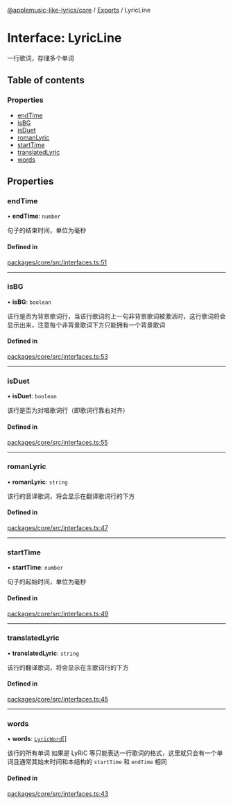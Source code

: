 [@applemusic-like-lyrics/core](../README.md) / [Exports](../modules.md) / LyricLine

# Interface: LyricLine

一行歌词，存储多个单词

## Table of contents

### Properties

- [endTime](LyricLine.md#endtime)
- [isBG](LyricLine.md#isbg)
- [isDuet](LyricLine.md#isduet)
- [romanLyric](LyricLine.md#romanlyric)
- [startTime](LyricLine.md#starttime)
- [translatedLyric](LyricLine.md#translatedlyric)
- [words](LyricLine.md#words)

## Properties

### endTime

• **endTime**: `number`

句子的结束时间，单位为毫秒

#### Defined in

[packages/core/src/interfaces.ts:51](https://github.com/Steve-xmh/applemusic-like-lyrics/blob/98c389d/packages/core/src/interfaces.ts#L51)

___

### isBG

• **isBG**: `boolean`

该行是否为背景歌词行，当该行歌词的上一句非背景歌词被激活时，这行歌词将会显示出来，注意每个非背景歌词下方只能拥有一个背景歌词

#### Defined in

[packages/core/src/interfaces.ts:53](https://github.com/Steve-xmh/applemusic-like-lyrics/blob/98c389d/packages/core/src/interfaces.ts#L53)

___

### isDuet

• **isDuet**: `boolean`

该行是否为对唱歌词行（即歌词行靠右对齐）

#### Defined in

[packages/core/src/interfaces.ts:55](https://github.com/Steve-xmh/applemusic-like-lyrics/blob/98c389d/packages/core/src/interfaces.ts#L55)

___

### romanLyric

• **romanLyric**: `string`

该行的音译歌词，将会显示在翻译歌词行的下方

#### Defined in

[packages/core/src/interfaces.ts:47](https://github.com/Steve-xmh/applemusic-like-lyrics/blob/98c389d/packages/core/src/interfaces.ts#L47)

___

### startTime

• **startTime**: `number`

句子的起始时间，单位为毫秒

#### Defined in

[packages/core/src/interfaces.ts:49](https://github.com/Steve-xmh/applemusic-like-lyrics/blob/98c389d/packages/core/src/interfaces.ts#L49)

___

### translatedLyric

• **translatedLyric**: `string`

该行的翻译歌词，将会显示在主歌词行的下方

#### Defined in

[packages/core/src/interfaces.ts:45](https://github.com/Steve-xmh/applemusic-like-lyrics/blob/98c389d/packages/core/src/interfaces.ts#L45)

___

### words

• **words**: [`LyricWord`](LyricWord.md)[]

该行的所有单词
如果是 LyRiC 等只能表达一行歌词的格式，这里就只会有一个单词且通常其始末时间和本结构的 `startTime` 和 `endTime` 相同

#### Defined in

[packages/core/src/interfaces.ts:43](https://github.com/Steve-xmh/applemusic-like-lyrics/blob/98c389d/packages/core/src/interfaces.ts#L43)
